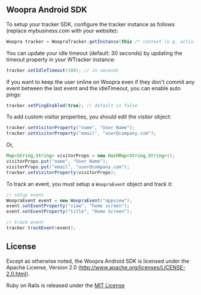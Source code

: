 ## Woopra Android SDK

To setup your tracker SDK, configure the tracker instance as follows (replace mybusiness.com with your website):

``` java
Woopra tracker = WoopraTracker.getInstance(this /* context (e.g. activity) */).getTracker("mybusiness.com");
```

You can update your idle timeout (default: 30 seconds) by updating the timeout property in your WTracker instance:

``` java
tracker.setIdleTimeout(180); // in seconds
```

If you want to keep the user online on Woopra even if they don't commit any event between the last event and the idleTimeout, you can enable auto pings:

``` java
tracker.setPingEnabled(true); // default is false
```

To add custom visitor properties, you should edit the visitor object:

``` java
tracker.setVisitorProperty("name", "User Name");
tracker.setVisitorProperty("email", "user@company.com");
```

Or,

``` java
Map<String,String> visitorProps = new HashMap<String,String>();
visitorProps.put("name", "User Name");
visitorProps.put("email", "user@company.com");
tracker.setVisitorProperty(visitorProps);
```

To track an event, you must setup a `WoopraEvent` object and track it:

``` java
// setup event
WoopraEvent event = new WoopraEvent("appview");
event.setEventProperty("view", "home screen");
event.setEventProperty("title", "Home Screen");

// track event
tracker.trackEvent(event);
```

## License

Except as otherwise noted, the Woopra Android SDK is licensed under the Apache License, Version 2.0 (http://www.apache.org/licenses/LICENSE-2.0.html).

Ruby on Rails is released under the [MIT License](http://www.opensource.org/licenses/MIT)

